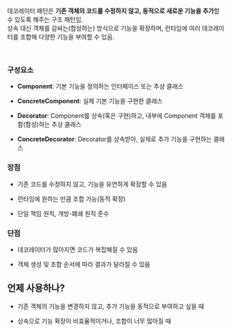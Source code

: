 데코레이터 패턴은 **기존 객체의 코드를 수정하지 않고, 동적으로 새로운 기능을 추가**할 수 있도록 해주는 구조 패턴임.  
상속 대신 객체를 감싸는(합성하는) 방식으로 기능을 확장하며, 런타임에 여러 데코레이터를 조합해 다양한 기능을 부여할 수 있음.

 <br>


### **구성요소**

- **Component**: 기본 기능을 정의하는 인터페이스 또는 추상 클래스
    
- **ConcreteComponent**: 실제 기본 기능을 구현한 클래스
    
- **Decorator**: Component를 상속(혹은 구현)하고, 내부에 Component 객체를 포함(합성)하는 추상 클래스
    
- **ConcreteDecorator**: Decorator를 상속받아, 실제로 추가 기능을 구현하는 클래스



### **장점**

- 기존 코드를 수정하지 않고, 기능을 유연하게 확장할 수 있음
    
- 런타임에 원하는 만큼 조합 가능(동적 확장)
    
- 단일 책임 원칙, 개방-폐쇄 원칙 준수
    

### **단점**

- 데코레이터가 많아지면 코드가 복잡해질 수 있음
    
- 객체 생성 및 조합 순서에 따라 결과가 달라질 수 있음



## **언제 사용하나?**

- 기존 객체의 기능을 변경하지 않고, 추가 기능을 동적으로 부여하고 싶을 때
    
- 상속으로 기능 확장이 비효율적이거나, 조합이 너무 많아질 때